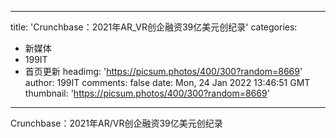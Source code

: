 
---
title: 'Crunchbase：2021年AR_VR创企融资39亿美元创纪录'
categories: 
 - 新媒体
 - 199IT
 - 首页更新
headimg: 'https://picsum.photos/400/300?random=8669'
author: 199IT
comments: false
date: Mon, 24 Jan 2022 13:46:51 GMT
thumbnail: 'https://picsum.photos/400/300?random=8669'
---

<div>   
Crunchbase：2021年AR/VR创企融资39亿美元创纪录  
</div>
            